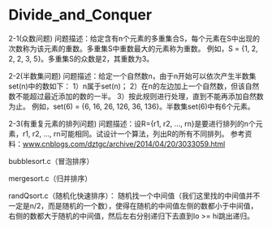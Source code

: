 # Divide_and_Conquer
2-1(众数问题)
问题描述：给定含有n个元素的多重集合S，每个元素在S中出现的次数称为该元素的重数。多重集S中重数最大的元素称为重数。
例如，S = {1, 2, 2, 2, 3, 5}。多重集S的众数是2，其重数为3。


2-2(半数集问题)
问题描述：给定一个自然数n，由于n开始可以依次产生半数集set(n)中的数如下：
1）n属于set(n)；
2）在n的左边加上一个自然数，但该自然数不能超过最近添加的数的一半。
3）按此规则进行处理，直到不能再添加自然数为止。
例如，set(6) = {6, 16, 26, 126, 36, 136}。半数集set(6)中有6个元素。


2-3(有重复元素的排列问题)
问题描述：设R={r1, r2, ..., rn}是要进行排列的n个元素，r1, r2, ..., rn可能相同。试设计一个算法，列出R的所有不同排列。
参考资料：www.cnblogs.com/dztgc/archive/2014/04/20/3033059.html

bubblesort.c（冒泡排序）

mergesort.c（归并排序）

randQsort.c（随机化快速排序）：
随机找一个中间值（我们这里找的中间值并不一定是n/2，而是随机的一个数），使得在随机的中间值左侧的数都小于中间值，右侧的数都大于随机的中间值，然后左右分别递归下去直到lo >= hi跳出递归。
